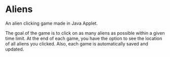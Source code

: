 # Aliens
An alien clicking game made in Java Applet.

The goal of the game is to click on as many aliens as possible within a given time limit. At the end of each game, you have the option
to see the location of all aliens you clicked. Also, each game is automatically saved and updated. 
